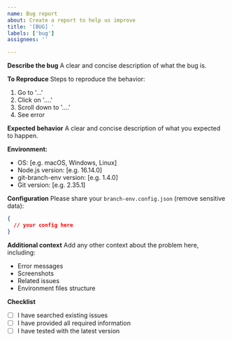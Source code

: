 ```yaml
---
name: Bug report
about: Create a report to help us improve
title: '[BUG] '
labels: ['bug']
assignees: ''

---
```


**Describe the bug**
A clear and concise description of what the bug is.

**To Reproduce**
Steps to reproduce the behavior:
1. Go to '...'
2. Click on '....'
3. Scroll down to '....'
4. See error

**Expected behavior**
A clear and concise description of what you expected to happen.

**Environment:**
 - OS: [e.g. macOS, Windows, Linux]
 - Node.js version: [e.g. 16.14.0]
 - git-branch-env version: [e.g. 1.4.0]
 - Git version: [e.g. 2.35.1]

**Configuration**
Please share your `branch-env.config.json` (remove sensitive data):
```json
{
  // your config here
}
```

**Additional context**
Add any other context about the problem here, including:
- Error messages
- Screenshots
- Related issues
- Environment files structure

**Checklist**
- [ ] I have searched existing issues
- [ ] I have provided all required information
- [ ] I have tested with the latest version
